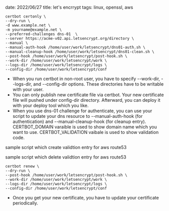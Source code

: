 date: 2022/06/27
title: let's encrrypt
tags: linux, openssl, aws


```
certbot certonly \
--dry-run \
-d www.example.net \
-m yourname@example.net \
--preferred-challenges dns-01  \
--server https://acme-v02.api.letsencrypt.org/directory \
--manual \
--manual-auth-hook /home/user/work/letsencrypt/dns01-auth.sh \
--manual-cleanup-hook /home/user/work/letsencrypt/dns01-clean.sh \
--post-hook /home/user/work/letsencrypt/post-hook.sh \
--work-dir /home/user/work/letsencrypt/work \
--logs-dir /home/user/work/letsencrypt/logs \
--config-dir /home/user/work/letsencrypt/conf
```

- When you run certbot in non-root user, you have to specify --work-dir, --logs-dir, and --config-dir options.  These directories have to be writable with your user.
- You can only publish new certificate file via certbot. Your new certificate file will pushed under config-dir directory. Afterward, you can deploy it with your deploy tool which you like. 
- When you use dns-01 challenge for authenticate, you can use your script to update your dns resource to --manual-auth-hook (for authentication) and --manual-cleanup-hook (for cleanup entry).  
CERTBOT_DOMAIN varaible is used to show domain name which you want to use. CERTBOT_VALIDATION vaibale is used to show validation code.

sample script which create validtion entry for aws route53
<script src="https://gist.github.com/mnod/0ed9ec48287d3a785a1e648911720b37.js?file=dns01-auth.sh"></script>

sample script which delete validtion entry for aws route53
<script src="https://gist.github.com/mnod/0ed9ec48287d3a785a1e648911720b37.js?file=dns01-clean.sh"></script>

```
certbot renew \
--dry-run \
--post-hook /home/user/work/letsencrypt/post-hook.sh \
--work-dir /home/user/work/letsencrypt/work \
--logs-dir /home/user/work/letsencrypt/logs \
--config-dir /home/user/work/letsencrypt/conf
```

- Once you get your new certificate, you have to update your certificate periodically.
